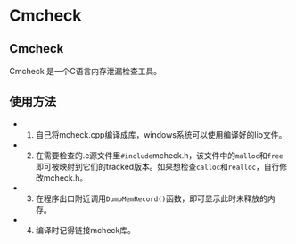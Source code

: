 # Cmcheck

## Cmcheck
Cmcheck 是一个C语言内存泄漏检查工具。

## 使用方法
- 1. 自己将mcheck.cpp编译成库，windows系统可以使用编译好的lib文件。
- 2. 在需要检查的.c源文件里`#include`mcheck.h，该文件中的`malloc`和`free`即可被映射到它们的tracked版本。如果想检查`calloc`和`realloc`，自行修改mcheck.h。
- 3. 在程序出口附近调用`DumpMemRecord()`函数，即可显示此时未释放的内存。
- 4. 编译时记得链接mcheck库。